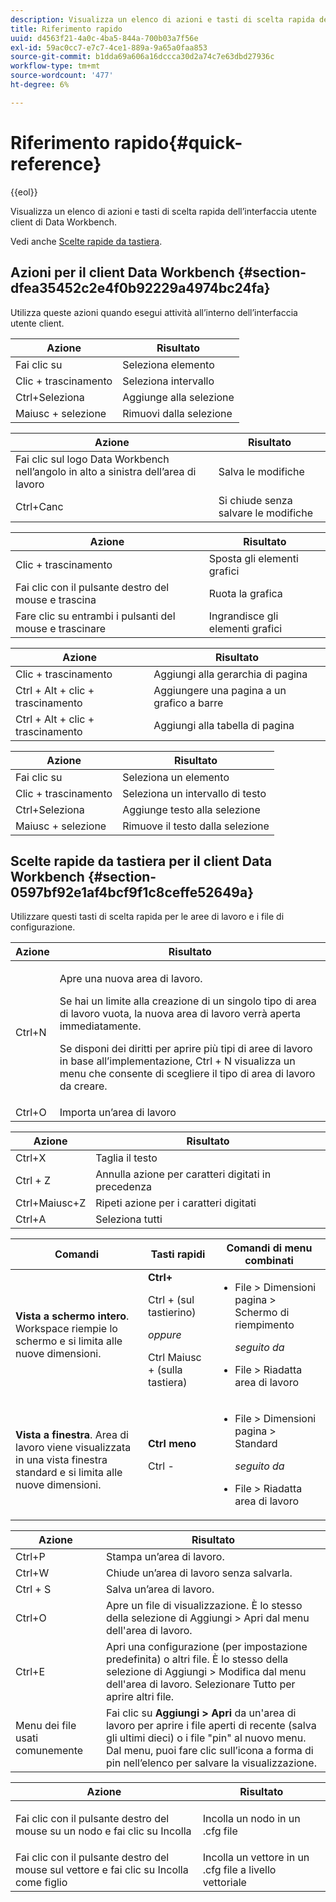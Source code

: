 ```yaml
---
description: Visualizza un elenco di azioni e tasti di scelta rapida dell’interfaccia utente client di Data Workbench.
title: Riferimento rapido
uuid: d4563f21-4a0c-4ba5-844a-700b03a7f56e
exl-id: 59ac0cc7-e7c7-4ce1-889a-9a65a0faa853
source-git-commit: b1dda69a606a16dccca30d2a74c7e63dbd27936c
workflow-type: tm+mt
source-wordcount: '477'
ht-degree: 6%

---
```


# Riferimento rapido{#quick-reference}

{{eol}}

Visualizza un elenco di azioni e tasti di scelta rapida dell’interfaccia utente client di Data Workbench.

Vedi anche [Scelte rapide da tastiera](../../../home/c-get-started/c-vis/c-qk-ref.md#section-0597bf92e1af4bcf9f1c8ceffe52649a).

## Azioni per il client Data Workbench {#section-dfea35452c2e4f0b92229a4974bc24fa}

Utilizza queste azioni quando esegui attività all’interno dell’interfaccia utente client.

| Azione | Risultato |
|---|---|
| Fai clic su | Seleziona elemento |
| Clic + trascinamento | Seleziona intervallo |
| Ctrl+Seleziona | Aggiunge alla selezione |
| Maiusc + selezione | Rimuovi dalla selezione |

<table id="table_468868B713E94F08BFF8F5C468F5100B"> 
 <thead> 
  <tr> 
   <th colname="col1" class="entry"> Azione </th> 
   <th colname="col2" class="entry"> Risultato </th> 
  </tr> 
 </thead>
 <tbody> 
  <tr> 
   <td colname="col1"> Fai clic sul logo Data Workbench nell’angolo in alto a sinistra dell’area di lavoro </td> 
   <td colname="col2"> <p>Salva le modifiche </p> </td> 
  </tr> 
  <tr> 
   <td colname="col1"> Ctrl+Canc </td> 
   <td colname="col2"> Si chiude senza salvare le modifiche </td> 
  </tr> 
 </tbody> 
</table>

| Azione | Risultato |
|---|---|
| Clic + trascinamento | Sposta gli elementi grafici |
| Fai clic con il pulsante destro del mouse e trascina | Ruota la grafica |
| Fare clic su entrambi i pulsanti del mouse e trascinare | Ingrandisce gli elementi grafici |

| Azione | Risultato |
|---|---|
| Clic + trascinamento | Aggiungi alla gerarchia di pagina |
| Ctrl + Alt + clic + trascinamento | Aggiungere una pagina a un grafico a barre |
| Ctrl + Alt + clic + trascinamento | Aggiungi alla tabella di pagina |

| Azione | Risultato |
|---|---|
| Fai clic su | Seleziona un elemento |
| Clic + trascinamento | Seleziona un intervallo di testo |
| Ctrl+Seleziona | Aggiunge testo alla selezione |
| Maiusc + selezione | Rimuove il testo dalla selezione |

## Scelte rapide da tastiera per il client Data Workbench {#section-0597bf92e1af4bcf9f1c8ceffe52649a}

Utilizzare questi tasti di scelta rapida per le aree di lavoro e i file di configurazione.

<table id="table_169AD5F75C92449FACEAC64660B4B50D"> 
 <thead> 
  <tr> 
   <th colname="col1" class="entry"> Azione </th> 
   <th colname="col2" class="entry"> Risultato </th> 
  </tr>
 </thead>
 <tbody> 
  <tr> 
   <td colname="col1"> Ctrl+N </td> 
   <td colname="col2"> <p>Apre una nuova area di lavoro. </p> <p>Se hai un limite alla creazione di un singolo tipo di area di lavoro vuota, la nuova area di lavoro verrà aperta immediatamente. </p> <p>Se disponi dei diritti per aprire più tipi di aree di lavoro in base all’implementazione, Ctrl + N visualizza un menu che consente di scegliere il tipo di area di lavoro da creare. </p> </td> 
  </tr> 
  <tr> 
   <td colname="col1"> Ctrl+O </td> 
   <td colname="col2"> Importa un’area di lavoro </td> 
  </tr> 
 </tbody> 
</table>

| Azione | Risultato |
|---|---|
| Ctrl+X | Taglia il testo |
| Ctrl + Z | Annulla azione per caratteri digitati in precedenza |
| Ctrl+Maiusc+Z | Ripeti azione per i caratteri digitati |
| Ctrl+A | Seleziona tutti |

<table id="table_A01C514C99F043338D183A6839E03DEA"> 
 <thead> 
  <tr> 
   <th colname="col1" class="entry"> Comandi </th> 
   <th colname="col2" class="entry"> Tasti rapidi </th> 
   <th colname="col3" class="entry"> Comandi di menu combinati </th> 
  </tr>
 </thead>
 <tbody> 
  <tr> 
   <td colname="col1"><b>Vista a schermo intero</b>. Workspace riempie lo schermo e si limita alle nuove dimensioni. </td> 
   <td colname="col2"><b>Ctrl+</b> <p>Ctrl + (sul tastierino) </p> <p><i>oppure</i> </p> <p>Ctrl Maiusc + (sulla tastiera) </p> </td> 
   <td colname="col3"> 
    <ul id="ul_C7C731B894D946D9916F50806F015857"> 
     <li id="li_452B4C119B1A40038A408CFFC53653A9">File &gt; Dimensioni pagina &gt; Schermo di riempimento <p><i>seguito da</i> </p> </li> 
     <li id="li_DE9B8B31B9F24A6AA68A1D0DB886B501">File &gt; Riadatta area di lavoro </li> 
    </ul> </td> 
  </tr> 
  <tr> 
   <td colname="col1"><b>Vista a finestra</b>. Area di lavoro viene visualizzata in una vista finestra standard e si limita alle nuove dimensioni. </td> 
   <td colname="col2"><b>Ctrl meno</b> <p>Ctrl - </p> </td> 
   <td colname="col3"> 
    <ul id="ul_3474B9EFD69343C09BC84E485D896C28"> 
     <li id="li_820BAED76FF24A5785E6D89C5C692DD5">File &gt; Dimensioni pagina &gt; Standard <p><i>seguito da</i> </p> </li> 
     <li id="li_337789F282CE4C2C990C67B115782454">File &gt; Riadatta area di lavoro </li> 
    </ul> </td> 
  </tr> 
 </tbody> 
</table>

| Azione | Risultato |
|---|---|
| Ctrl+P | Stampa un’area di lavoro. |
| Ctrl+W | Chiude un’area di lavoro senza salvarla. |
| Ctrl + S | Salva un’area di lavoro. |
| Ctrl+O | Apre un file di visualizzazione. È lo stesso della selezione di Aggiungi > Apri dal menu dell&#39;area di lavoro. |
| Ctrl+E | Apri una configurazione (per impostazione predefinita) o altri file. È lo stesso della selezione di Aggiungi > Modifica dal menu dell&#39;area di lavoro. Selezionare Tutto per aprire altri file. |
| Menu dei file usati comunemente | Fai clic su **Aggiungi > Apri** da un&#39;area di lavoro per aprire i file aperti di recente (salva gli ultimi dieci) o i file &quot;pin&quot; al nuovo menu. Dal menu, puoi fare clic sull’icona a forma di pin nell’elenco per salvare la visualizzazione. |

<table id="table_99414A5999F94A2EAB2BBBA27EE487F5"> 
 <thead> 
  <tr> 
   <th colname="col1" class="entry"> Azione </th> 
   <th colname="col2" class="entry"> Risultato </th> 
  </tr>
 </thead>
 <tbody> 
  <tr> 
   <td colname="col1"> <p>Fai clic con il pulsante destro del mouse su un nodo e fai clic su <span class="uicontrol"> Incolla</span> </p> </td> 
   <td colname="col2"> <p>Incolla un nodo in un <span class="filepath"> .cfg</span> file </p> </td> 
  </tr> 
  <tr> 
   <td colname="col1">Fai clic con il pulsante destro del mouse sul vettore e fai clic su <span class="uicontrol"> Incolla come figlio</span> </td> 
   <td colname="col2">Incolla un vettore in un <span class="filepath"> .cfg</span> file a livello vettoriale </td> 
  </tr> 
 </tbody> 
</table>
